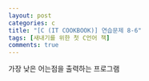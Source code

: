 ```yaml
---
layout: post
categories: c
title: "[C (IT COOKBOOK)] 연습문제 8-6"
tags: [새내기를 위한 첫 C언어 책]
comments: true
---
```


가장 낮은 어는점을 출력하는 프로그램

<script src="https://gist.github.com/junbly/fa59081f1c79185c404681ffe8d6d62a.js"></script>
